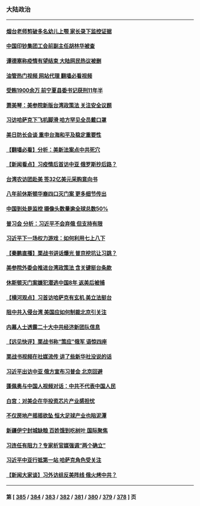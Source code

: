 ### 大陆政治
---
#### [烟台老师剪破多名幼儿上颚 家长录下监控证据](../../pages/ncid277/n13825668.md?09152045) 
#### [中国印钞集团工会前副主任胡林华被查](../../pages/ncid277/n13825644.md?09152045) 
#### [谭德塞称疫情有望结束 大陆网民热议被删](../../pages/ncid277/n13825602.md?09152045) 
#### [油管热门视频 网站代理 翻墙必看视频](http://209.222.30.114:81/youtube.html?09152045)
#### [受贿1900余万 前宁夏县委书记获刑11年半](../../pages/ncid277/n13825535.md?09152045) 
#### [萧美琴：美参院新版台湾政策法 关注安全议题](../../pages/ncid277/n13825434.md?09152045) 
#### [习访哈萨克下飞机脚滑 哈方罕见全员戴口罩](../../pages/ncid277/n13825340.md?09152045) 
#### [美日防长会谈 重申台海和平及稳定重要性](../../pages/ncid277/n13825361.md?09152045) 
#### [【翻墙必看】分析：美新法案点中共死穴](../../pages/ncid277/n13825404.md?09152045) 
#### [【新闻看点】习疫情后首访中亚 俄罗斯抄后路？](../../pages/ncid277/n13825177.md?09152045) 
#### [台湾农访团赴美 签32亿美元采购意向书](../../pages/ncid277/n13825288.md?09152045) 
#### [八年前休斯顿华裔四口灭门案 更多细节传出](../../pages/ncid277/n13825223.md?09152045) 
#### [中国到处是监控 摄像头数量逾全球总数50%](../../pages/ncid277/n13825239.md?09152045) 
#### [普习会 分析：习近平不会弃俄 但支持有限](../../pages/ncid277/n13825112.md?09152045) 
#### [习近平下一场权力游戏：如何利用七上八下](../../pages/ncid277/n13825213.md?09152045) 
#### [【秦鹏直播】栗战书讲话爆光 普京挖坑让习跳？](../../pages/ncid277/n13825203.md?09152045) 
#### [美参院外委会推进台湾政策法 含关键挺台条款](../../pages/ncid277/n13825205.md?09152045) 
#### [休斯顿灭门案嫌犯潜逃中国8年 返美后被捕](../../pages/ncid277/n13825142.md?09152045) 
#### [【横河观点】习首访哈萨克有玄机 美立法挺台](../../pages/ncid277/n13825189.md?09152045) 
#### [阻中共入侵台湾 美国应如何制裁北京引关注](../../pages/ncid277/n13825165.md?09152045) 
#### [内幕人士透露二十大中共经济新团队信息](../../pages/ncid277/n13825111.md?09152045) 
#### [【远见快评】栗战书称“策应”俄军 语惊四座](../../pages/ncid277/n13825196.md?09152045) 
#### [栗战书视频在社媒流传 讲了些新华社没说的话](../../pages/ncid277/n13825140.md?09152045) 
#### [习近平出访中亚 俄方宣布习普会 北京回避](../../pages/ncid277/n13825020.md?09152045) 
#### [蓬佩奥与中国人视频对话：中共不代表中国人民](../../pages/ncid277/n13825094.md?09152045) 
#### [白宫：对美企在华投资芯片产业感担忧](../../pages/ncid277/n13825122.md?09152045) 
#### [不仅房地产摇摇欲坠 恒大足球产业也陷泥潭](../../pages/ncid277/n13825107.md?09152045) 
#### [新疆伊宁封城缺粮 百姓饿到吃树叶 国际聚焦](../../pages/ncid277/n13825062.md?09152045) 
#### [习连任有阻力？专家析官媒强调“两个确立”](../../pages/ncid277/n13824822.md?09152045) 
#### [习近平中亚行抵第一站 哈萨克角色受关注](../../pages/ncid277/n13825053.md?09152045) 
#### [【新闻大家谈】习外访组反美阵线 俄火烤中共？](../../pages/ncid277/n13825025.md?09152045) 

---
#### 第 [ [385](./385.md?09152045) / [384](./384.md?09152045) / [383](./383.md?09152045) / [382](./382.md?09152045) / [381](./381.md?09152045) / [380](./380.md?09152045) / [379](./379.md?09152045) / [378](./378.md?09152045) ] 页
